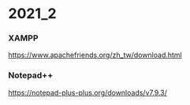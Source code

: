 # 2021_2
### XAMPP
https://www.apachefriends.org/zh_tw/download.html
### Notepad++
https://notepad-plus-plus.org/downloads/v7.9.3/

